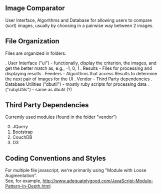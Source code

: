 
##  Image Comparator

User Interface, Algorithms and Database for allowing users to compare (sort) images, usually by choosing in 
a pairwise way between 2 images.


## File Organization

Files are organized in folders. 

. User Interface ("ui") - functionally, display the criterion, the images, and get the better match as, e.g., -1, 0, 1
. Results - Files for processing and displaying results
. Feeders - Algorithms that access Results to determine the next pair of images for the UI
. Vendor - Third Party dependencies
. Database Utilities ("dbutil") - mostly ruby scripts for processing data
. ("rubyUtils") - same as dbutil (?)


## Third Party Dependencies

Currently used modules (found in the folder "vendor")

0. JQuery
1. Bootstrap
2. CouchDB
3. D3

## Coding Conventions and Styles

For multiple file javascript, we're primarily using "Module with Loose Augmentation".  
See, for example, 
http://www.adequatelygood.com/JavaScript-Module-Pattern-In-Depth.html




